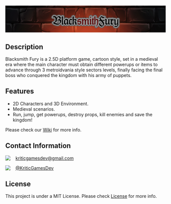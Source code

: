 ![alt text](WikiResources/banner.png)

## Description
Blacksmith Fury is a 2.5D platform game, cartoon style, set in a medieval era where the main character must obtain different powerups or items to advance through 3 metroidvania style sectors levels, finally facing the final boss who conquered the kingdom with his army of puppets.
## Features
* 2D Characters and 3D Environment.
* Medieval scenarios.
* Run, jump, get powerups, destroy props, kill enemies and save the kingdom!

Please check our [Wiki](https://github.com/Kenjor97/KriticGamesProject/wiki) for more info.
## Contact Information
<img align="left" src="https://github.com/Kenjor97/KriticGamesProject/blob/master/WikiResources/gmail.png" width=32> kriticgamesdev@gmail.com

<img align="left" src="https://github.com/Kenjor97/KriticGamesProject/blob/master/WikiResources/twitter.png" width=32> [@KriticGamesDev](https://twitter.com/KriticGamesDev)

## License
This project is under a MIT License. Please check [License](https://github.com/Kenjor97/KriticGamesProject/blob/master/LICENSE) for more info.
